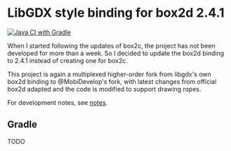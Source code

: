 # LibGDX style binding for box2d 2.4.1

[![Java CI with Gradle](https://github.com/ice1000/gdx-box2d/actions/workflows/gradle.yml/badge.svg)](https://github.com/ice1000/gdx-box2d/actions/workflows/gradle.yml)

When I started following the updates of box2c, the project has not been developed for more than a week.
So I decided to update the box2d binding to 2.4.1 instead of creating one for box2c.

This project is again a multiplexed higher-order fork from libgdx's own box2d binding to @MobiDevelop's fork, with latest changes from official box2d adapted and the code is modified to support drawing ropes.

For development notes, see [notes](/notes/CHANGES.md).

## Gradle

TODO
